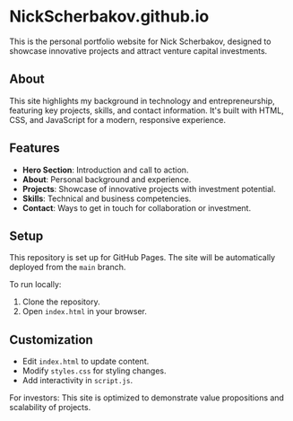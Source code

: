 # NickScherbakov.github.io

This is the personal portfolio website for Nick Scherbakov, designed to showcase innovative projects and attract venture capital investments.

## About

This site highlights my background in technology and entrepreneurship, featuring key projects, skills, and contact information. It's built with HTML, CSS, and JavaScript for a modern, responsive experience.

## Features

- **Hero Section**: Introduction and call to action.
- **About**: Personal background and experience.
- **Projects**: Showcase of innovative projects with investment potential.
- **Skills**: Technical and business competencies.
- **Contact**: Ways to get in touch for collaboration or investment.

## Setup

This repository is set up for GitHub Pages. The site will be automatically deployed from the `main` branch.

To run locally:

1. Clone the repository.
2. Open `index.html` in your browser.

## Customization

- Edit `index.html` to update content.
- Modify `styles.css` for styling changes.
- Add interactivity in `script.js`.

For investors: This site is optimized to demonstrate value propositions and scalability of projects.
